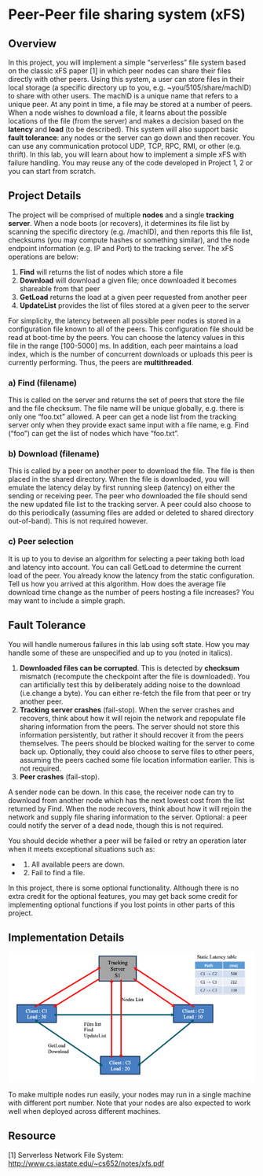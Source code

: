 # Peer-Peer file sharing system (xFS)
## Overview
In this project, you will implement a simple “serverless” file system based on the classic xFS paper [1] in which peer nodes can share their files directly with other peers. Using this system, a user can store files in their local storage (a specific directory up to you, e.g. ~you/5105/share/machID) to share with other users. The machID is a unique name that refers to a unique peer. At any point in time, a file may be stored at a number of peers. When a node wishes to download a file, it learns about the possible locations of the file (from the server) and makes a decision based on the __latency__ and __load__ (to be described). This system will also support basic __fault tolerance__: any nodes or the server can go down and then recover. You can use any communication protocol UDP, TCP, RPC, RMI, or other (e.g. thrift). In this lab, you will learn about how to implement a simple xFS with failure handling. You may reuse any of the code developed in Project 1, 2 or you can start from scratch.
## Project Details
The project will be comprised of multiple __nodes__ and a single __tracking server__. When a node boots (or recovers), it determines its file list by scanning the specific directory (e.g. /machID), and then reports this file list, checksums (you may compute hashes or something similar), and the node endpoint information (e.g. IP and Port) to the tracking server. The xFS operations are below:
1. __Find__ will returns the list of nodes which store a file
2. __Download__ will download a given file; once downloaded it becomes shareable from that peer
3. __GetLoad__ returns the load at a given peer requested from another peer
4. __UpdateList__ provides the list of files stored at a given peer to the server

For simplicity, the latency between all possible peer nodes is stored in a configuration file known to all of the peers. This configuration file should be read at boot-time by the peers. You can choose the latency values in this file in the range [100-5000] ms. In addition, each peer maintains a load index, which is the number of concurrent downloads or uploads this peer is currently performing. Thus, the peers are __multithreaded__.
### a) Find (filename)
This is called on the server and returns the set of peers that store the file and the file checksum. The file name will be unique globally, e.g. there is only one “foo.txt” allowed. A peer can get a node list from the tracking server only when they provide exact same input with a file name, e.g. Find (“foo”) can get the list of nodes which have “foo.txt”.
### b) Download (filename)
This is called by a peer on another peer to download the file. The file is then placed in the shared directory.
When the file is downloaded, you will emulate the latency delay by first running sleep (latency) on either the sending or receiving peer. The peer who downloaded the file should send the new updated file list to the tracking server. A peer could also choose to do this periodically (assuming files are added or deleted to shared directory out-of-band). This is not required however.
### c) Peer selection
It is up to you to devise an algorithm for selecting a peer taking both load and latency into account. You can call GetLoad to determine the current load of the peer. You already know the latency from the static configuration. Tell us how you arrived at this algorithm. How does the average file download time change as the number of peers hosting a file increases? You may want to include a simple graph.

## Fault Tolerance
You will handle numerous failures in this lab using soft state. How you may handle some of these are unspecified and up to you (noted in italics).
1) __Downloaded files can be corrupted__. This is detected by __checksum__ mismatch (recompute the checkpoint after the file is downloaded). You can artificially test this by deliberately adding noise to the download (i.e.change a byte). You can either re-fetch the file from that peer or try another peer.
2) __Tracking server crashes__ (fail-stop).
When the server crashes and recovers, think about how it will rejoin the network and repopulate file sharing information from the peers. The server should not store this information persistently, but rather it should recover it from the peers themselves.
The peers should be blocked waiting for the server to come back up. Optionally, they could also choose to serve files to other peers, assuming the peers cached some file location information earlier. This is not required.
3) __Peer crashes__ (fail-stop).

A sender node can be down. In this case, the receiver node can try to download from another node which has the next lowest cost from the list returned by Find. When the node recovers, think about how it will rejoin the network and supply file sharing information to the server. Optional: a peer could notify the server of a dead node, though this is not required.

You should decide whether a peer will be failed or retry an operation later when it meets exceptional situations such as:
- 1) All available peers are down.
- 2) Fail to find a file.

In this project, there is some optional functionality. Although there is no extra credit for the optional features, you may get back some credit for implementing optional functions if you lost points in other parts of this project.

## Implementation Details
![picture alt](sys_architecture.png)

To make multiple nodes run easily, your nodes may run in a single machine with different port number. Note that your nodes are also expected to work well when deployed across different machines.

## Resource
[1] Serverless Network File System: http://www.cs.iastate.edu/~cs652/notes/xfs.pdf
   
